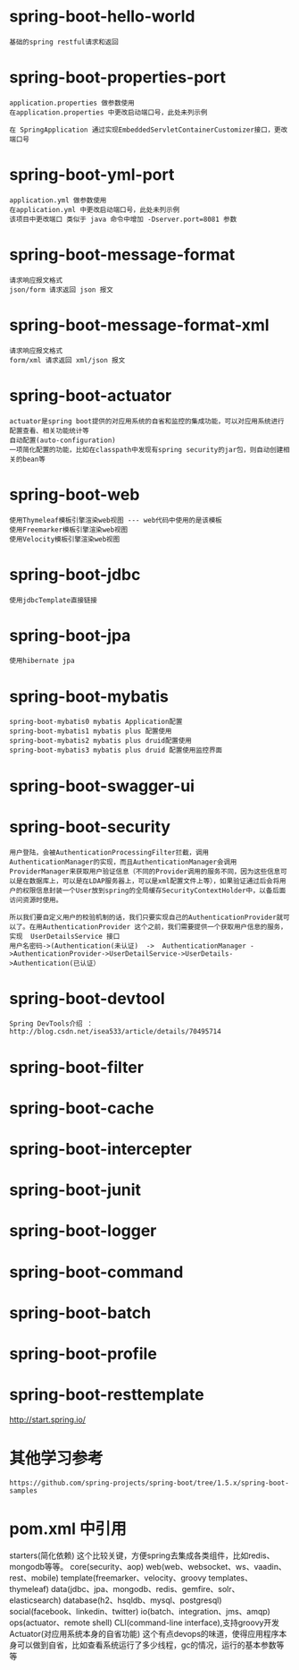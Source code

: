 # spring-boot-hello-world 
    基础的spring restful请求和返回

# spring-boot-properties-port 
    application.properties 做参数使用
    在application.properties 中更改启动端口号，此处未列示例 

    在 SpringApplication 通过实现EmbeddedServletContainerCustomizer接口，更改端口号
 
# spring-boot-yml-port 
    application.yml 做参数使用
    在application.yml 中更改启动端口号，此处未列示例 
    该项目中更改端口 类似于 java 命令中增加 -Dserver.port=8081 参数

# spring-boot-message-format
    请求响应报文格式    
    json/form 请求返回 json 报文
# spring-boot-message-format-xml
    请求响应报文格式
    form/xml 请求返回 xml/json 报文

# spring-boot-actuator
    actuator是spring boot提供的对应用系统的自省和监控的集成功能，可以对应用系统进行配置查看、相关功能统计等
    自动配置(auto-configuration)
    一项简化配置的功能，比如在classpath中发现有spring security的jar包，则自动创建相关的bean等

# spring-boot-web
    使用Thymeleaf模板引擎渲染web视图 --- web代码中使用的是该模板
    使用Freemarker模板引擎渲染web视图
    使用Velocity模板引擎渲染web视图

# spring-boot-jdbc
    使用jdbcTemplate直接链接

# spring-boot-jpa
    使用hibernate jpa    

# spring-boot-mybatis
    spring-boot-mybatis0 mybatis Application配置
    spring-boot-mybatis1 mybatis plus 配置使用
    spring-boot-mybatis2 mybatis plus druid配置使用
    spring-boot-mybatis3 mybatis plus druid 配置使用监控界面



# spring-boot-swagger-ui    

# spring-boot-security
    用户登陆，会被AuthenticationProcessingFilter拦截，调用AuthenticationManager的实现，而且AuthenticationManager会调用ProviderManager来获取用户验证信息（不同的Provider调用的服务不同，因为这些信息可以是在数据库上，可以是在LDAP服务器上，可以是xml配置文件上等），如果验证通过后会将用户的权限信息封装一个User放到spring的全局缓存SecurityContextHolder中，以备后面访问资源时使用。
 
    所以我们要自定义用户的校验机制的话，我们只要实现自己的AuthenticationProvider就可以了。在用AuthenticationProvider 这个之前，我们需要提供一个获取用户信息的服务，实现  UserDetailsService 接口
    用户名密码->(Authentication(未认证)  ->  AuthenticationManager ->AuthenticationProvider->UserDetailService->UserDetails->Authentication(已认证）

# spring-boot-devtool
    Spring DevTools介绍 ：http://blog.csdn.net/isea533/article/details/70495714

# spring-boot-filter


# spring-boot-cache

# spring-boot-intercepter
# spring-boot-junit
# spring-boot-logger


# spring-boot-command
# spring-boot-batch
# spring-boot-profile
# spring-boot-resttemplate





















http://start.spring.io/
# 其他学习参考
    https://github.com/spring-projects/spring-boot/tree/1.5.x/spring-boot-samples
    
# pom.xml 中引用
starters(简化依赖)
这个比较关键，方便spring去集成各类组件，比如redis、mongodb等等。
    core(security、aop)
    web(web、websocket、ws、vaadin、rest、mobile)
    template(freemarker、velocity、groovy templates、thymeleaf)
    data(jdbc、jpa、mongodb、redis、gemfire、solr、elasticsearch)
    database(h2、hsqldb、mysql、postgresql)
    social(facebook、linkedin、twitter)
    io(batch、integration、jms、amqp)
    ops(actuator、remote shell)
CLI(command-line interface),支持groovy开发
Actuator(对应用系统本身的自省功能)
这个有点devops的味道，使得应用程序本身可以做到自省，比如查看系统运行了多少线程，gc的情况，运行的基本参数等等
